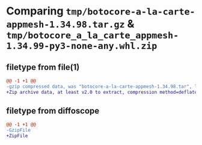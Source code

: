 # Comparing `tmp/botocore-a-la-carte-appmesh-1.34.98.tar.gz` & `tmp/botocore_a_la_carte_appmesh-1.34.99-py3-none-any.whl.zip`

## filetype from file(1)

```diff
@@ -1 +1 @@
-gzip compressed data, was "botocore-a-la-carte-appmesh-1.34.98.tar", last modified: Sat May  4 01:01:21 2024, max compression
+Zip archive data, at least v2.0 to extract, compression method=deflate
```

## filetype from diffoscope

```diff
@@ -1 +1 @@
-GzipFile
+ZipFile
```

